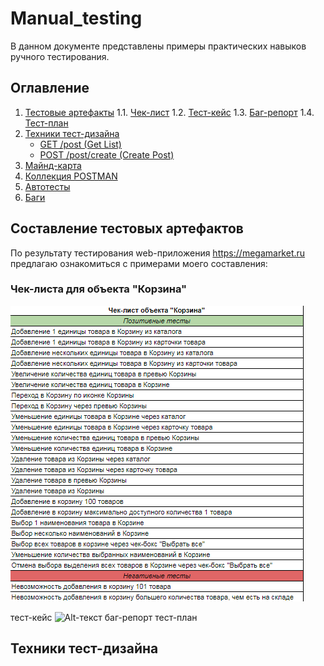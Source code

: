 # Manual_testing

В данном документе представлены примеры практических навыков ручного тестирования.

## Оглавление
1. [Тестовые артефакты]()
   1.1. [Чек-лист]()
   1.2. [Тест-кейс]()
   1.3. [Баг-репорт]()
   1.4. [Тест-план]()
3. [Техники тест-дизайна]()
   - [GET /post (Get List)](#get-post-get-list)
   - [POST /post/create (Create Post)](#post-postcreate-create-post)
4. [Майнд-карта](#майнд-карта)
5. [Коллекция POSTMAN](#коллекция-postman)
6. [Автотесты](#автотесты)
7. [Баги](#баги)
   
## Составление тестовых артефактов
По результату тестирования web-приложения https://megamarket.ru предлагаю ознакомиться с примерами моего составления:
### Чек-листа для объекта "Корзина"
![Alt-текст](https://github.com/anisimova-an-an/Manual_testing/blob/main/чек-лист.png "Чек-лист")

тест-кейс
![Alt-текст](https://github.com/anisimova-an-an/Manual_testing/blob/main/тк.png "Чек-лист")
баг-репорт
тест-план

## Техники тест-дизайна
